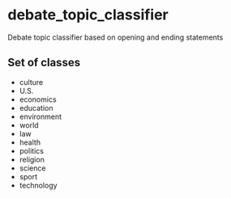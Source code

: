 # debate_topic_classifier
Debate topic classifier based on opening and ending statements

## Set of classes
- culture
- U.S.
- economics
- education
- environment
- world
- law
- health
- politics
- religion
- science
- sport
- technology
